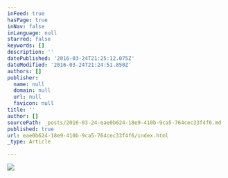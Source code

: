 ```yaml
---
inFeed: true
hasPage: true
inNav: false
inLanguage: null
starred: false
keywords: []
description: ''
datePublished: '2016-03-24T21:25:12.075Z'
dateModified: '2016-03-24T21:24:51.850Z'
authors: []
publisher:
  name: null
  domain: null
  url: null
  favicon: null
title: ''
author: []
sourcePath: _posts/2016-03-24-eae0b624-18e9-410b-9ca5-764cec33f4f6.md
published: true
url: eae0b624-18e9-410b-9ca5-764cec33f4f6/index.html
_type: Article

---
```

![](https://the-grid-user-content.s3-us-west-2.amazonaws.com/e7594eec-46d5-45f9-bfa5-de0fbd4b3860.jpg)
